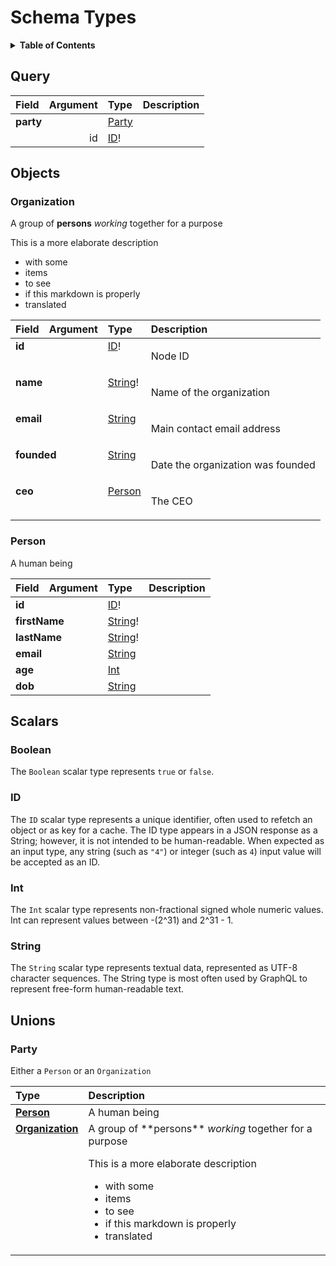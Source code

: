 # Schema Types

<details>
  <summary><strong>Table of Contents</strong></summary>

  * [Query](#query)
  * [Objects](#objects)
    * [Organization](#organization)
    * [Person](#person)
  * [Scalars](#scalars)
    * [Boolean](#boolean)
    * [ID](#id)
    * [Int](#int)
    * [String](#string)
  * [Unions](#unions)
    * [Party](#party)

</details>

## Query
<table>
<thead>
<tr>
<th align="left">Field</th>
<th align="right">Argument</th>
<th align="left">Type</th>
<th align="left">Description</th>
</tr>
</thead>
<tbody>
<tr>
<td colspan="2" valign="top"><strong>party</strong></td>
<td valign="top"><a href="#party">Party</a></td>
<td></td>
</tr>
<tr>
<td colspan="2" align="right" valign="top">id</td>
<td valign="top"><a href="#id">ID</a>!</td>
<td></td>
</tr>
</tbody>
</table>

## Objects

### Organization

A group of **persons** <em>working</em> together for a purpose

This is a more elaborate description

* with some
* items
* to see
* if this markdown is properly
* translated

<table>
<thead>
<tr>
<th align="left">Field</th>
<th align="right">Argument</th>
<th align="left">Type</th>
<th align="left">Description</th>
</tr>
</thead>
<tbody>
<tr>
<td colspan="2" valign="top"><strong>id</strong></td>
<td valign="top"><a href="#id">ID</a>!</td>
<td>

Node ID

</td>
</tr>
<tr>
<td colspan="2" valign="top"><strong>name</strong></td>
<td valign="top"><a href="#string">String</a>!</td>
<td>

Name of the organization

</td>
</tr>
<tr>
<td colspan="2" valign="top"><strong>email</strong></td>
<td valign="top"><a href="#string">String</a></td>
<td>

Main contact email address

</td>
</tr>
<tr>
<td colspan="2" valign="top"><strong>founded</strong></td>
<td valign="top"><a href="#string">String</a></td>
<td>

Date the organization was founded

</td>
</tr>
<tr>
<td colspan="2" valign="top"><strong>ceo</strong></td>
<td valign="top"><a href="#person">Person</a></td>
<td>

The CEO

</td>
</tr>
</tbody>
</table>

### Person

A human being

<table>
<thead>
<tr>
<th align="left">Field</th>
<th align="right">Argument</th>
<th align="left">Type</th>
<th align="left">Description</th>
</tr>
</thead>
<tbody>
<tr>
<td colspan="2" valign="top"><strong>id</strong></td>
<td valign="top"><a href="#id">ID</a>!</td>
<td></td>
</tr>
<tr>
<td colspan="2" valign="top"><strong>firstName</strong></td>
<td valign="top"><a href="#string">String</a>!</td>
<td></td>
</tr>
<tr>
<td colspan="2" valign="top"><strong>lastName</strong></td>
<td valign="top"><a href="#string">String</a>!</td>
<td></td>
</tr>
<tr>
<td colspan="2" valign="top"><strong>email</strong></td>
<td valign="top"><a href="#string">String</a></td>
<td></td>
</tr>
<tr>
<td colspan="2" valign="top"><strong>age</strong></td>
<td valign="top"><a href="#int">Int</a></td>
<td></td>
</tr>
<tr>
<td colspan="2" valign="top"><strong>dob</strong></td>
<td valign="top"><a href="#string">String</a></td>
<td></td>
</tr>
</tbody>
</table>

## Scalars

### Boolean

The `Boolean` scalar type represents `true` or `false`.

### ID

The `ID` scalar type represents a unique identifier, often used to refetch an object or as key for a cache. The ID type appears in a JSON response as a String; however, it is not intended to be human-readable. When expected as an input type, any string (such as `"4"`) or integer (such as `4`) input value will be accepted as an ID.

### Int

The `Int` scalar type represents non-fractional signed whole numeric values. Int can represent values between -(2^31) and 2^31 - 1.

### String

The `String` scalar type represents textual data, represented as UTF-8 character sequences. The String type is most often used by GraphQL to represent free-form human-readable text.


## Unions

### Party

Either a `Person` or an `Organization`

<table>
<thead>
<tr>
<th align="left">Type</th>
<th align="left">Description</th>
</tr>
</thead>
<tbody>
<tr>
<td valign="top"><strong><a href="#person">Person</a></strong></td>
<td valign="top">
A human being
</td>
</tr>
<tr>
<td valign="top"><strong><a href="#organization">Organization</a></strong></td>
<td valign="top">
A group of **persons** <em>working</em> together for a purpose

This is a more elaborate description

* with some
* items
* to see
* if this markdown is properly
* translated
</td>
</tr>
</tbody>
</table>
